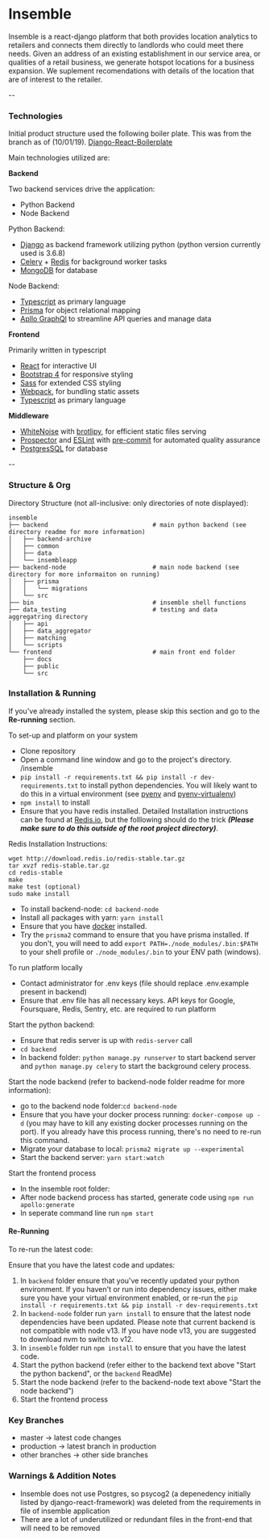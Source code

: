 Insemble
============

Insemble is a react-django platform that both provides location analytics to retailers and connects them directly to landlords who could meet there needs. Given an address of an existing establishment in our service area, or qualities of a retail business, we generate hotspot locations for a business expansion. We suplement recomendations with details of the location that are of interest to the retailer.

--
### Technologies

Initial product structure used the following boiler plate. This was from the branch as of (10/01/19). [Django-React-Boilerplate](https://github.com/vintasoftware/django-react-boilerplate)

Main technologies utilized are:

**Backend**

Two backend services drive the application:
- Python Backend
- Node Backend

Python Backend:

- [Django](https://www.djangoproject.com/) as backend framework utilizing python (python version currently used is 3.6.8)
- [Celery](http://www.celeryproject.org/) + [Redis](https://redis.io/topics/introduction) for background worker tasks
- [MongoDB](https://www.mongodb.com/) for database

Node Backend:

- [Typescript](https://www.typescriptlang.org) as primary language
- [Prisma](https://www.prisma.io) for object relational mapping
- [Apllo GraphQl](https://www.apollographql.com) to streamline API queries and manage data

**Frontend**

Primarily written in typescript

- [React](https://facebook.github.io/react/) for interactive UI
- [Bootstrap 4](https://v4-alpha.getbootstrap.com/) for responsive styling
- [Sass](https://sass-lang.com/) for extended CSS styling
- [Webpack](https://webpack.js.org/), for bundling static assets
- [Typescript](https://www.typescriptlang.org) as primary language

**Middleware**

- [WhiteNoise](http://whitenoise.evans.io/en/stable/) with [brotlipy](https://github.com/python-hyper/brotlipy), for efficient static files serving
- [Prospector](https://prospector.landscape.io/en/master/) and [ESLint](https://eslint.org/) with [pre-commit](http://pre-commit.com/) for automated quality assurance
- [PostgresSQL](https://www.postgresql.org/) for database

--

### Structure & Org

Directory Structure (not all-inclusive: only directories of note displayed):

```
insemble
├── backend                             # main python backend (see directory readme for more information)
│   ├── backend-archive
│   ├── common
│   ├── data
│   └── insembleapp
├── backend-node                        # main node backend (see directory for more informaiton on running)
│   ├── prisma
│   │   └── migrations
│   └── src
├── bin                                 # insemble shell functions
├── data_testing                        # testing and data aggregatring directory
│   ├── api
│   ├── data_aggregator
│   ├── matching
│   └── scripts
└── frontend                            # main front end folder
    ├── docs
    ├── public
    └── src
```

### Installation & Running

If you've already installed the system, please skip this section and go to the **Re-running** section.

To set-up and platform on your system

- Clone repository
- Open a command line window and go to the project's directory. /insemble
- `pip install -r requirements.txt && pip install -r dev-requirements.txt` to install python dependencies. You will likely want to do this in a virtual environment (see [pyenv](https://github.com/pyenv/pyenv) and [pyenv-virtualenv](https://github.com/pyenv/pyenv-virtualenv))
- `npm install` to install
- Ensure that you have redis installed. Detailed Installation instructions can be found at [Redis.io](https://redis.io/topics/quickstart), but the folllowing should do the trick ***(Please make sure to do this outside of the root project directory)***.

Redis Installation Instructions:

```shell 
wget http://download.redis.io/redis-stable.tar.gz
tar xvzf redis-stable.tar.gz
cd redis-stable
make
make test (optional)
sudo make install 
```

- To install backend-node: `cd backend-node`
- Install all packages with yarn: `yarn install`
- Ensure that you have [docker](https://www.docker.com/?utm_source=google&utm_medium=cpc&utm_campaign=dockerhomepage&utm_content=namer&utm_term=dockerhomepage&utm_budget=growth&gclid=EAIaIQobChMI-ObJicaM6AIVSdbACh3pBQMuEAAYASAAEgI98PD_BwE) installed.
- Try the `prisma2` command to ensure that you have prisma installed. If you don't, you will need to add `export PATH=./node_modules/.bin:$PATH` to your shell profile or `./node_modules/.bin` to your ENV path (windows).

To run platform locally

- Contact administrator for .env keys (file should replace .env.example present in backend)
- Ensure that .env file has all necessary keys. API keys for Google, Foursquare, Redis, Sentry, etc. are required to run platform

Start the python backend:

- Ensure that redis server is up with `redis-server` call
- `cd backend`
- In backend folder: `python manage.py runserver` to start backend server and `python manage.py celery` to start the background celery process.

Start the node backend (refer to backend-node folder readme for more information):

- go to the backend node folder:`cd backend-node`
- Ensure that you have your docker process running: `docker-compose up -d` (you may have to kill any existing docker processes running on the port). If you already have this process running, there's no need to re-run this command.
- Migrate your database to local: `prisma2 migrate up --experimental`
- Start the backend server: `yarn start:watch`

Start the frontend process
- In the insemble root folder:
- After node backend process has started, generate code using `npm run apollo:generate`
- In seperate command line run `npm start`

#### Re-Running

To re-run the latest code:

Ensure that you have the latest code and updates:
1. In `backend` folder ensure that you've recently updated your python environment. If you haven't or run into dependency issues, either make sure you have your virtual environment enabled, or re-run the `pip install -r requirements.txt && pip install -r dev-requirements.txt`
2. In `backend-node` folder run `yarn install` to ensure that the latest node dependencies have been updated. Please note that current backend is not compatible with node v13. If you have node v13, you are suggested to download nvm to switch to v12.
3. In `insemble` folder run `npm install` to ensure that you have the latest code.
4. Start the python backend (refer either to the backend text above "Start the python backend", or the `backend` ReadMe)
5. Start the node backend (refer to the backend-node text above "Start the node backend")
6. Start the frontend process

### Key Branches

- master -> latest code changes
- production -> latest branch in production
- other branches -> other side branches

### Warnings & Addition Notes

- Insemble does not use Postgres, so psycog2 (a depenedency initially listed by django-react-framework) was deleted from the requirements in file of insemble application
- There are a lot of underutilized or redundant files in the front-end that will need to be removed
